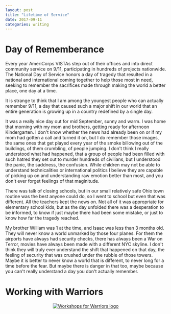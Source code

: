 ```yaml
---
layout: post
title: "Lifetime of Service"
date: 2017-09-11
categories: writing
---
```


# Day of Rememberance

Every year AmeriCorps VISTAs step out of their offices and into direct community service on 9/11, participating in hundreds of projects nationwide. The National Day of Service honors a day of tragedy that resulted in a national and international coming together to help those most in need, seeking to remember the sacrifices made through making the world a better place, one day at a time.

It is strange to think that I am among the youngest people who can actually remember 9/11, a day that caused such a major shift in our world that an entire generation is growing up in a country redefined by a single day.

It was a really nice day out for mid September, sunny and warm. I was home that morning with my mom and brothers, getting ready for afternoon Kindergarten. I don't know whether the news had already been on or if my mom had gotten a call and turned it on, but I do remember those images, the same ones that get played every year of the smoke billowing out of the buildings, of them crumbling, of people jumping. I don't think I really understood what had happened, that a group of people had been filled with such hatred they set out to murder hundreds of civilians, but I understood the panic, the saddness, the confusion. While children may not be able to understand technicalities or international politics I believe they are capable of picking up on and understanding raw emotion better than most, and you don't ever forget feelings of that maginitude.

There was talk of closing schools, but in our small relatively safe Ohio town routine was the best anyone could do, so I went to school but even that was different. All the teachers kept the news on. Not all of it was appropriate for elementary school kids, but as the day unfolded there was a desperation to be informed, to know if just maybe there had been some mistake, or just to know how far the tragedy reached.

My brother William was 1 at the time, and Isaac was less than 3 months old. They will never know a world unmarked by those four planes. For them the airports have always had security checks, there has always been a War on Terror, movies have always been made with a different NYC skyline. I don't think they will truly ever understand the shift that happened on that day, the feeling of security that was crushed under the rubble of those towers. Maybe it is better to never know a world that is different, to never long for a time before the fear. But maybe there is danger in that too, maybe because you can't really understand a day you don't actually remember.

# Working with Warriors

<span style="display:block;text-align:center">[![Workshops for Warriors logo](https://workshopsforwarriors.org/wp-content/uploads/2015/05/workshop_for_warriors_logo2.png)](https://workshopsforwarriors.org/)</span>
